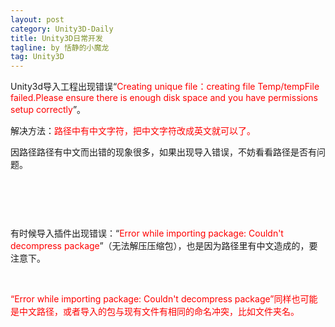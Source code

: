 ```yaml
---
layout: post
category: Unity3D-Daily
title: Unity3D日常开发
tagline: by 恬静的小魔龙
tag: Unity3D
---
```


<p>Unity3d导入工程出现错误“<span style="color:#ff0000;">Creating unique file：creating file Temp/tempFile failed.Please ensure there is enough disk space and you have permissions setup correctly</span>”。</p>

<p>解决方法：<span style="color:#ff0000;">路径中有中文字符，把中文字符改成英文就可以了。</span></p>

<p>因路径路径有中文而出错的现象很多，如果出现导入错误，不妨看看路径是否有问题。</p>

<p> </p>

<p><img alt="" class="has" src="https://img-blog.csdn.net/20170925233315890?watermark/2/text/aHR0cDovL2Jsb2cuY3Nkbi5uZXQvcTc2NDQyNDU2Nw==/font/5a6L5L2T/fontsize/400/fill/I0JBQkFCMA==/dissolve/70/gravity/Center" /></p>

<p> </p>

<p>有时候导入插件出现错误：“<span style="color:#ff0000;">Error while importing package: Couldn't decompress package</span>”（无法解压压缩包），也是因为路径里有中文造成的，要注意下。</p>

<p> </p>

<p><span style="color:#ff0000;">“Error while importing package: Couldn't decompress package”同样也可能是中文路径，或者导入的包与现有文件有相同的命名冲突，比如文件夹名。</span></p>
